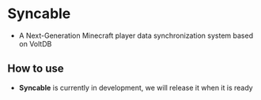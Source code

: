 # Syncable
- A Next-Generation Minecraft player data synchronization system based on VoltDB

## How to use
- **Syncable** is currently in development, we will release it when it is ready